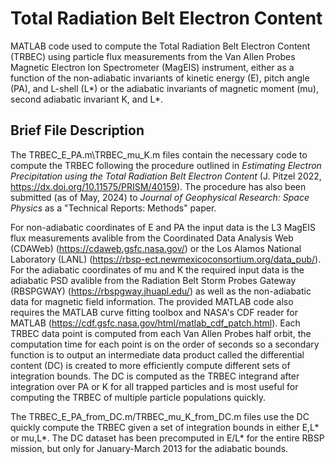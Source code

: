 # Total Radiation Belt Electron Content

MATLAB code used to compute the Total Radiation Belt Electron Content (TRBEC) using particle flux measurements from the Van Allen Probes Magnetic Electron Ion Spectrometer (MagEIS) instrument, either as a function of the non-adiabatic invariants of kinetic energy (E), pitch angle (PA), and L-shell (L*) or the adiabatic invariants of magnetic moment (mu), second adiabatic invariant K, and L*.

## Brief File Description
The TRBEC_E_PA.m\TRBEC_mu_K.m files contain the necessary code to compute the TRBEC following the procedure outlined in _Estimating Electron Precipitation using the Total Radiation Belt Electron Content_ (J. Pitzel 2022, https://dx.doi.org/10.11575/PRISM/40159). The procedure has also been submitted (as of May, 2024) to _Journal of Geophysical Research: Space Physics_ as a "Technical Reports: Methods" paper. 

For non-adiabatic coordinates of E and PA the input data is the L3 MagEIS flux measurements avalible from the Coordinated Data Analysis Web (CDAWeb) (https://cdaweb.gsfc.nasa.gov/) or the Los Alamos National Laboratory (LANL) (https://rbsp-ect.newmexicoconsortium.org/data_pub/). For the adiabatic coordinates of mu and K the required input data is the adiabatic PSD avalible from the Radiation Belt Storm Probes Gateway (RBSPGWAY) (https://rbspgway.jhuapl.edu/) as well as the non-adiabatic data for magnetic field information. The provided MATLAB code also requires the MATLAB curve fitting toolbox and NASA's CDF reader for MATLAB (https://cdf.gsfc.nasa.gov/html/matlab_cdf_patch.html). Each TRBEC data point is computed from each Van Allen Probes half orbit, the computation time for each point is on the order of seconds so a secondary function is to output an intermediate data product called the differential content (DC) is created to more efficiently compute different sets of integration bounds. The DC is computed as the TRBEC integrand after integration over PA or K for all trapped particles and is most useful for computing the TRBEC of multiple particle populations quickly.

The TRBEC_E_PA_from_DC.m/TRBEC_mu_K_from_DC.m files use the DC quickly compute the TRBEC given a set of integration bounds in either E,L* or mu,L*. The DC dataset has been precomputed in E/L* for the entire RBSP mission, but only for January-March 2013 for the adiabatic bounds.

